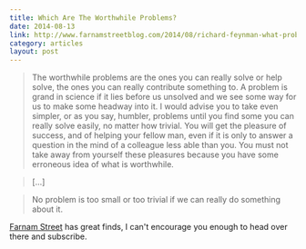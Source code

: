 ```yaml
---
title: Which Are The Worthwhile Problems?
date: 2014-08-13
link: http://www.farnamstreetblog.com/2014/08/richard-feynman-what-problems-to-solve/
category: articles
layout: post
---
```


> The worthwhile problems are the ones you can really solve or help solve, the
> ones you can really contribute something to. A problem is grand in science if
> it lies before us unsolved and we see some way for us to make some headway
> into it. I would advise you to take even simpler, or as you say, humbler,
> problems until you find some you can really solve easily, no matter how
> trivial. You will get the pleasure of success, and of helping your fellow man,
> even if it is only to answer a question in the mind of a colleague less able
> than you. You must not take away from yourself these pleasures because you
> have some erroneous idea of what is worthwhile.

> [...]

> No problem is too small or too trivial if we can really do something about it.

[Farnam Street][1] has great finds, I can't encourage you enough to head over
there and subscribe.

[1]: http://www.farnamstreetblog.com
